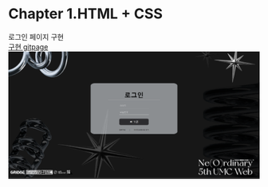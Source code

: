 # Chapter 1.HTML + CSS
로그인 페이지 구현  
[구현 gitpage](https://promlee.github.io/WEB_UMC_PROME/PROME/Chapter1/main.html)  
![구현 image](result.png)